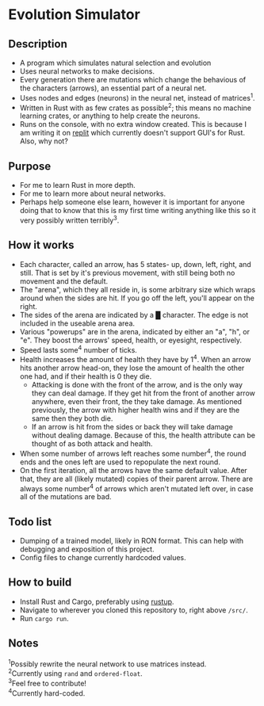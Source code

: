 # Evolution Simulator

## Description
- A program which simulates natural selection and evolution
- Uses neural networks to make decisions.
- Every generation there are mutations which change the behavious of the characters (arrows), an essential part of a neural net.
- Uses nodes and edges (neurons) in the neural net, instead of matrices<sup>1</sup>.
- Written in Rust with as few crates as possible<sup>2</sup>; this means no machine learning crates, or anything to help create the neurons.
- Runs on the console, with no extra window created. This is because I am writing it on [replit](https://replit.com/) which currently doesn't support GUI's for Rust. Also, why not?

## Purpose
- For me to learn Rust in more depth.
- For me to learn more about neural networks.
- Perhaps help someone else learn, however it is important for anyone doing that to know that this is my first time writing anything like this so it very possibly written terribly<sup>3</sup>.

## How it works
- Each character, called an arrow, has 5 states- up, down, left, right, and still. That is set by it's previous movement, with still being both no movement and the default.
- The "arena", which they all reside in, is some arbitrary size which wraps around when the sides are hit. If you go off the left, you'll appear on the right.
- The sides of the arena are indicated by a █ character. The edge is not included in the useable arena area.
- Various "powerups" are in the arena, indicated by either an "a", "h", or "e". They boost the arrows' speed, health, or eyesight, respectively.
- Speed lasts some<sup>4</sup> number of ticks.
- Health increases the amount of health they have by 1<sup>4</sup>. When an arrow hits another arrow head-on, they lose the amount of health the other one had, and if their health is 0 they die.
  - Attacking is done with the front of the arrow, and is the only way they can deal damage. If they get hit from the front of another arrow anywhere, even their front, the they take damage. As mentioned previously, the arrow with higher health wins and if they are the same then they both die.
  - If an arrow is hit from the sides or back they will take damage without dealing damage. Because of this, the health attribute can be thought of as both attack and health.
- When some number of arrows left reaches some number<sup>4</sup>, the round ends and the ones left are used to repopulate the next round.
- On the first iteration, all the arrows have the same default value. After that, they are all (likely mutated) copies of their parent arrow. There are always some number<sup>4</sup> of arrows which aren't mutated left over, in case all of the mutations are bad.

## Todo list
- Dumping of a trained model, likely in RON format. This can help with debugging and exposition of this project.
- Config files to change currently hardcoded values.

## How to build
- Install Rust and Cargo, preferably using [rustup](https://rustup.rs/).
- Navigate to wherever you cloned this repository to, right above `/src/`.
- Run `cargo run`.


## Notes
<sup>1</sup>Possibly rewrite the neural network to use matrices instead.  
<sup>2</sup>Currently using `rand` and `ordered-float`.  
<sup>3</sup>Feel free to contribute!  
<sup>4</sup>Currently hard-coded.
